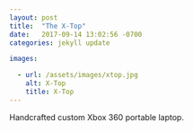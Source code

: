 ```yaml
---
layout: post
title:  "The X-Top"
date:   2017-09-14 13:02:56 -0700
categories: jekyll update

images:

  - url: /assets/images/xtop.jpg
    alt: X-Top
    title: X-Top
---
```

Handcrafted custom Xbox 360 portable laptop.